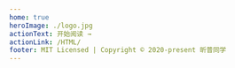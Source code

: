 ```yaml
---
home: true
heroImage: ./logo.jpg
actionText: 开始阅读 →
actionLink: /HTML/
footer: MIT Licensed | Copyright © 2020-present 昕普同学
---
```

